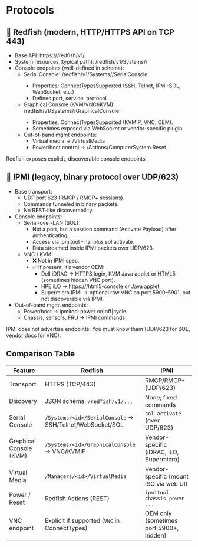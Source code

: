 # Protocols

## 🔹 Redfish (modern, HTTP/HTTPS API on TCP 443)

- Base API: https://<bmc-ip>/redfish/v1/
- System resources (typical path): /redfish/v1/Systems/<system-id>/
- Console endpoints (well-defined in schema):
  - Serial Console: /redfish/v1/Systems/<id>/SerialConsole
    - Properties: ConnectTypesSupported (SSH, Telnet, IPMI-SOL, WebSocket, etc.)
    - Defines port, service, protocol.
  - Graphical Console (KVM/VNC/iKVM): /redfish/v1/Systems/<id>/GraphicalConsole
    - Properties: ConnectTypesSupported (KVMIP, VNC, OEM).
    - Sometimes exposed via WebSocket or vendor-specific plugin.
  - Out-of-band mgmt endpoints:
    - Virtual media → /VirtualMedia
    - Power/boot control → /Actions/ComputerSystem.Reset

Redfish exposes explicit, discoverable console endpoints.

## 🔹 IPMI (legacy, binary protocol over UDP/623)

- Base transport:
  - UDP port 623 (RMCP / RMCP+ sessions).
  - Commands tunneled in binary packets.
  - No REST-like discoverability.
- Console endpoints:
  - Serial-over-LAN (SOL):
    - Not a port, but a session command (Activate Payload) after authenticating.
    - Access via ipmitool -I lanplus sol activate.
    - Data streamed inside IPMI packets over UDP/623.
  - VNC / KVM:
    - ❌ Not in IPMI spec.
    - ✅ If present, it’s vendor OEM:
      - Dell iDRAC → HTTPS login, KVM Java applet or HTML5 (sometimes hidden VNC port).
      - HPE iLO → https://<bmc-ip>/html5-console or Java applet.
      - Supermicro IPMI → optional raw VNC on port 5900–5901, but not discoverable via IPMI.
- Out-of-band mgmt endpoints:
  - Power/boot → ipmitool power on|off|cycle.
  - Chassis, sensors, FRU → IPMI commands.

IPMI does not advertise endpoints. You must know them (UDP/623 for SOL, vendor docs for VNC).

## Comparison Table

| Feature                 | Redfish                                                  | IPMI                                     |
|-------------------------|----------------------------------------------------------|------------------------------------------|
| Transport               | HTTPS (TCP/443)                                          | RMCP/RMCP+ (UDP/623)                     |
| Discovery               | JSON schema, `/redfish/v1/...`                           | None; fixed commands                     |
| Serial Console          | `/Systems/<id>/SerialConsole` → SSH/Telnet/WebSocket/SOL | `sol activate` (over UDP/623)            |
| Graphical Console (KVM) | `/Systems/<id>/GraphicalConsole` → VNC/KVMIP             | Vendor-specific (iDRAC, iLO, Supermicro) |
| Virtual Media           | `/Managers/<id>/VirtualMedia`                            | Vendor-specific (mount ISO via web UI)   |
| Power / Reset           | Redfish Actions (REST)                                   | `ipmitool chassis power ...`             |
| VNC endpoint            | Explicit if supported (`VNC` in ConnectTypes)            | OEM only (sometimes port 5900+, hidden)  |
